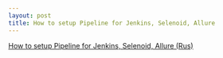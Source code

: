 ```yaml
---
layout: post
title: How to setup Pipeline for Jenkins, Selenoid, Allure
---
```


[How to setup Pipeline for Jenkins, Selenoid, Allure (Rus)](https://habr.com/ru/company/simbirsoft/blog/597703/)
